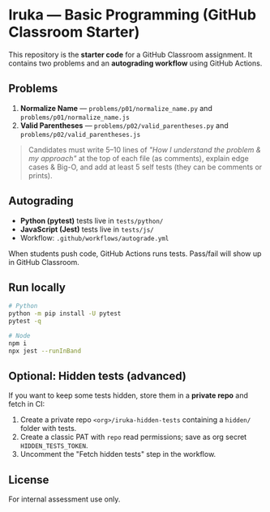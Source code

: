 # Iruka — Basic Programming (GitHub Classroom Starter)

This repository is the **starter code** for a GitHub Classroom assignment.
It contains two problems and an **autograding workflow** using GitHub Actions.

## Problems
1. **Normalize Name** — `problems/p01/normalize_name.py` and `problems/p01/normalize_name.js`
2. **Valid Parentheses** — `problems/p02/valid_parentheses.py` and `problems/p02/valid_parentheses.js`

> Candidates must write 5–10 lines of *"How I understand the problem & my approach"* at the top of each file (as comments),
> explain edge cases & Big-O, and add at least 5 self tests (they can be comments or prints).

## Autograding
- **Python (pytest)** tests live in `tests/python/`
- **JavaScript (Jest)** tests live in `tests/js/`
- Workflow: `.github/workflows/autograde.yml`

When students push code, GitHub Actions runs tests. Pass/fail will show up in GitHub Classroom.

## Run locally
```bash
# Python
python -m pip install -U pytest
pytest -q

# Node
npm i
npx jest --runInBand
```

## Optional: Hidden tests (advanced)
If you want to keep some tests hidden, store them in a **private repo** and fetch in CI:

1) Create a private repo `<org>/iruka-hidden-tests` containing a `hidden/` folder with tests.
2) Create a classic PAT with `repo` read permissions; save as org secret `HIDDEN_TESTS_TOKEN`.
3) Uncomment the "Fetch hidden tests" step in the workflow.

## License
For internal assessment use only.
